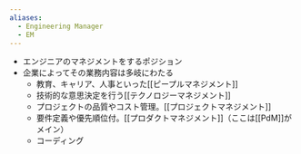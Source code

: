 ```yaml
---
aliases:
  - Engineering Manager
  - EM
---
```

- エンジニアのマネジメントをするポジション
- 企業によってその業務内容は多岐にわたる
	- 教育、キャリア、人事といった[[ピープルマネジメント]]
	- 技術的な意思決定を行う[[テクノロジーマネジメント]]
	- プロジェクトの品質やコスト管理。[[プロジェクトマネジメント]]
	- 要件定義や優先順位付。[[プロダクトマネジメント]]（ここは[[PdM]]がメイン）
	- コーディング
	